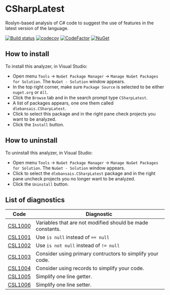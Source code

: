 # CSharpLatest

Roslyn-based analysis of C# code to suggest the use of features in the latest version of the language.

[![Build status](https://ci.appveyor.com/api/projects/status/bqxani5j890cufgm?svg=true)](https://ci.appveyor.com/project/dlebansais/csharplatest)
[![codecov](https://codecov.io/gh/dlebansais/CSharpLatest/graph/badge.svg?token=oFfnLirFJg)](https://codecov.io/gh/dlebansais/CSharpLatest)
[![CodeFactor](https://www.codefactor.io/repository/github/dlebansais/csharplatest/badge)](https://www.codefactor.io/repository/github/dlebansais/csharplatest)
[![NuGet](https://img.shields.io/nuget/v/dlebansais.CSharpLatest.svg)](https://www.nuget.org/packages/dlebansais.CSharpLatest)

## How to install

To install this analyzer, in Visual Studio:

+ Open menu `Tools` -> `NuGet Package Manager` -> `Manage NuGet Packages for Solution`. The `NuGet - Solution` window appears.  
+ In the top right corner, make sure `Package Source` is selected to be either `nuget.org` or `All`.
+ Click the `Browse` tab and in the search prompt type `CSharpLatest`.
+ A list of packages appears, one one them called `dlebansais.CSharpLatest`.
+ Click to select this package and in the right pane check projects you want to be analyzed.
+ Click the `Install` button.

## How to uninstall

To uninstall this analyzer, in Visual Studio:

+ Open menu `Tools` -> `NuGet Package Manager` -> `Manage NuGet Packages for Solution`. The `NuGet - Solution` window appears.  
+ Click to select the `dlebansais.CSharpLatest` package and in the right pane uncheck projects you no longer want to be analyzed.
+ Click the `Uninstall` button.
 
## List of diagnostics

| Code                      | Diagnostic                                                |
| ------------------------- | --------------------------------------------------------- |
| [CSL1000](doc/CSL1000.md) | Variables that are not modified should be made constants. |
| [CSL1001](doc/CSL1001.md) | Use `is null` instead of `== null`                        |
| [CSL1002](doc/CSL1002.md) | Use `is not null` instead of `!= null`                    |
| [CSL1003](doc/CSL1003.md) | Consider using primary contructors to simplify your code. |
| [CSL1004](doc/CSL1004.md) | Consider using records to simplify your code.             |
| [CSL1005](doc/CSL1005.md) | Simplify one line getter.                                 |
| [CSL1006](doc/CSL1006.md) | Simplify one line setter.                                 |

